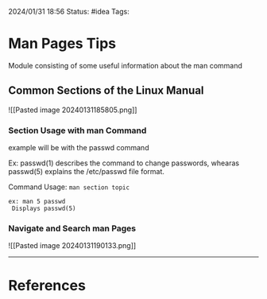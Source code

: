 2024/01/31 18:56
Status: #idea
Tags:

# Man Pages Tips

Module consisting of some useful information about the man command

## Common Sections of the Linux Manual

![[Pasted image 20240131185805.png]]

### Section Usage with man Command

example will be with the passwd command

Ex: passwd(1) describes the command to change passwords, whearas passwd(5) explains the /etc/passwd file format.

Command Usage:
	`man section topic` 

	ex: man 5 passwd
	 Displays passwd(5)

### Navigate and Search man Pages

![[Pasted image 20240131190133.png]]






---
# References
